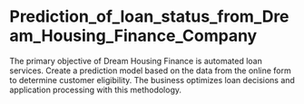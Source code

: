 # Prediction_of_loan_status_from_Dream_Housing_Finance_Company
The primary objective of Dream Housing Finance is automated loan services. Create a prediction model based on the data from the online form to determine customer eligibility. The business optimizes loan decisions and application processing with this methodology.
